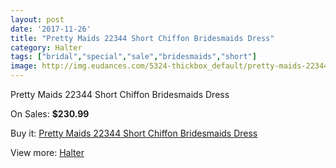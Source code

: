 ```yaml
---
layout: post
date: '2017-11-26'
title: "Pretty Maids 22344 Short Chiffon Bridesmaids Dress"
category: Halter
tags: ["bridal","special","sale","bridesmaids","short"]
image: http://img.eudances.com/5324-thickbox_default/pretty-maids-22344-short-chiffon-bridesmaids-dress.jpg
---
```

Pretty Maids 22344 Short Chiffon Bridesmaids Dress

On Sales: **$230.99**
<a href="https://www.eudances.com/en/halter/1805-pretty-maids-22344-short-chiffon-bridesmaids-dress.html"><amp-img layout="responsive" width="600" height="600" src="//img.eudances.com/5324-thickbox_default/pretty-maids-22344-short-chiffon-bridesmaids-dress.jpg" alt="Pretty Maids 22344 Short Chiffon Bridesmaids Dress 0" /></a>
<a href="https://www.eudances.com/en/halter/1805-pretty-maids-22344-short-chiffon-bridesmaids-dress.html"><amp-img layout="responsive" width="600" height="600" src="//img.eudances.com/5325-thickbox_default/pretty-maids-22344-short-chiffon-bridesmaids-dress.jpg" alt="Pretty Maids 22344 Short Chiffon Bridesmaids Dress 1" /></a>

Buy it: [Pretty Maids 22344 Short Chiffon Bridesmaids Dress](https://www.eudances.com/en/halter/1805-pretty-maids-22344-short-chiffon-bridesmaids-dress.html "Pretty Maids 22344 Short Chiffon Bridesmaids Dress")

View more: [Halter](https://www.eudances.com/en/19-halter "Halter")
